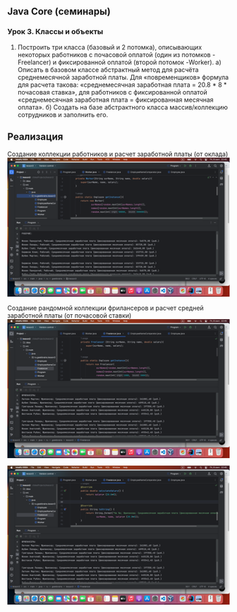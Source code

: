 ## Java Core (семинары)

### Урок 3. Классы и объекты

1. Построить три класса (базовый и 2 потомка), описывающих некоторых работников с почасовой оплатой (один из потомков - Freelancer)
и фиксированной оплатой (второй потомок -Worker).
а) Описать в базовом классе абстрактный метод для расчёта среднемесячной заработной платы.
Для «повременщиков» формула для расчета такова: «среднемесячная заработная плата = 20.8 * 8 * почасовая ставка»,
для работников с фиксированной оплатой «среднемесячная заработная плата = фиксированная месячная оплата».
б) Создать на базе абстрактного класса массив/коллекцию сотрудников и заполнить его.

## Реализация

Создание коллекции работников и расчет заработной платы (от оклада)
![lesson3_1](https://github.com/PavelLogeiko/TechSpec_Java/blob/main/Lesson3/Images/lesson3_1.png)

Создание рандомной коллекции фрилансеров и расчет средней заработной платы (от почасовой ставки)
![lesson3_2](https://github.com/PavelLogeiko/TechSpec_Java/blob/main/Lesson3/Images/lesson3_2.png)

![lesson3_3](https://github.com/PavelLogeiko/TechSpec_Java/blob/main/Lesson3/Images/lesson3_3.png)
